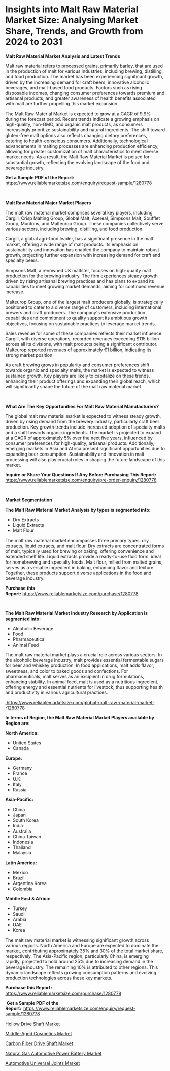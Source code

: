 <p><h1>Insights into Malt Raw Material Market Size: Analysing Market Share, Trends, and Growth from 2024 to 2031</h1></p><p><strong>Malt Raw Material Market Analysis and Latest Trends</strong></p>
<p><p>Malt raw material refers to processed grains, primarily barley, that are used in the production of malt for various industries, including brewing, distilling, and food production. The market has been experiencing significant growth, driven by the increasing demand for craft beers, innovative alcoholic beverages, and malt-based food products. Factors such as rising disposable incomes, changing consumer preferences towards premium and artisanal products, and greater awareness of health benefits associated with malt are further propelling this market expansion.</p><p>The Malt Raw Material Market is expected to grow at a CAGR of 9.9% during the forecast period. Recent trends indicate a growing emphasis on high-quality, non-GMO, and organic malt products, as consumers increasingly prioritize sustainability and natural ingredients. The shift toward gluten-free malt options also reflects changing dietary preferences, catering to health-conscious consumers. Additionally, technological advancements in malting processes are enhancing production efficiency, allowing for greater customization of malt characteristics to meet diverse market needs. As a result, the Malt Raw Material Market is poised for substantial growth, reflecting the evolving landscape of the food and beverage industry.</p></p>
<p><strong>Get a Sample PDF of the Report:&nbsp;</strong> <a href="https://www.reliablemarketsize.com/enquiry/request-sample/1280778?utm_campaign=1167&utm_medium=2&utm_source=Github&utm_content=ia&utm_term=10122024&utm_id=malt-raw-material">https://www.reliablemarketsize.com/enquiry/request-sample/1280778</a></p>
<p>&nbsp;</p>
<p><strong>Malt Raw Material Major Market Players</strong></p>
<p><p>The malt raw material market comprises several key players, including Cargill, Crisp Malting Group, Global Malt, Axereal, Simpsons Malt, Soufflet Group, Muntons, and Malteurop Group. These companies collectively serve various sectors, including brewing, distilling, and food production.</p><p>Cargill, a global agri-food leader, has a significant presence in the malt market, offering a wide range of malt products. Its emphasis on sustainability and innovation has enabled the company to maintain robust growth, projecting further expansion with increasing demand for craft and specialty beers.</p><p>Simpsons Malt, a renowned UK maltster, focuses on high-quality malt production for the brewing industry. The firm experiences steady growth driven by rising artisanal brewing practices and has plans to expand its capabilities to meet growing market demands, aiming for continued revenue increase.</p><p>Malteurop Group, one of the largest malt producers globally, is strategically positioned to cater to a diverse range of customers, including international brewers and craft producers. The company's extensive production capabilities and commitment to quality support its ambitious growth objectives, focusing on sustainable practices to leverage market trends.</p><p>Sales revenue for some of these companies reflects their market influence. Cargill, with diverse operations, recorded revenues exceeding $115 billion across all its divisions, with malt products being a significant contributor. Malteurop reported revenues of approximately €1 billion, indicating its strong market position.</p><p>As craft brewing grows in popularity and consumer preferences shift towards organic and specialty malts, the market is expected to witness sustained growth. Key players are likely to capitalize on these trends, enhancing their product offerings and expanding their global reach, which will significantly shape the future of the malt raw material market.</p></p>
<p>&nbsp;</p>
<p><strong>What Are The Key Opportunities For Malt Raw Material Manufacturers?</strong></p>
<p><p>The global malt raw material market is expected to witness steady growth, driven by rising demand from the brewery industry, particularly craft beer production. Key growth trends include increased adoption of specialty malts and a shift towards organic ingredients. The market is projected to expand at a CAGR of approximately 5% over the next five years, influenced by consumer preferences for high-quality, artisanal products. Additionally, emerging markets in Asia and Africa present significant opportunities due to expanding beer consumption. Sustainability and innovation in malt processing will also play crucial roles in shaping the future landscape of this market.</p></p>
<p><strong>Inquire or Share Your Questions If Any Before Purchasing This Report:</strong> <a href="https://www.reliablemarketsize.com/enquiry/pre-order-enquiry/1280778?utm_campaign=1167&utm_medium=2&utm_source=Github&utm_content=ia&utm_term=10122024&utm_id=malt-raw-material">https://www.reliablemarketsize.com/enquiry/pre-order-enquiry/1280778</a></p>
<p>&nbsp;</p>
<p><strong>Market Segmentation</strong></p>
<p><strong>The Malt Raw Material Market Analysis by types is segmented into:</strong></p>
<p><ul><li>Dry Extracts</li><li>Liquid Extracts</li><li>Malt Flour</li></ul></p>
<p><p>The malt raw material market encompasses three primary types: dry extracts, liquid extracts, and malt flour. Dry extracts are concentrated forms of malt, typically used for brewing or baking, offering convenience and extended shelf life. Liquid extracts provide a ready-to-use fluid form, ideal for homebrewing and specialty foods. Malt flour, milled from malted grains, serves as a versatile ingredient in baking, enhancing flavor and texture. Together, these products support diverse applications in the food and beverage industry.</p></p>
<p><strong>Purchase this Report:&nbsp;</strong><a href="https://www.reliablemarketsize.com/purchase/1280778?utm_campaign=1167&utm_medium=2&utm_source=Github&utm_content=ia&utm_term=10122024&utm_id=malt-raw-material">https://www.reliablemarketsize.com/purchase/1280778</a></p>
<p>&nbsp;</p>
<p><strong>The Malt Raw Material Market Industry Research by Application is segmented into:</strong></p>
<p><ul><li>Alcoholic Beverage</li><li>Food</li><li>Pharmaceutical</li><li>Animal Feed</li></ul></p>
<p><p>The malt raw material market plays a crucial role across various sectors. In the alcoholic beverage industry, malt provides essential fermentable sugars for beer and whiskey production. In food applications, malt adds flavor, sweetness, and color to baked goods and confections. For pharmaceuticals, malt serves as an excipient in drug formulations, enhancing stability. In animal feed, malt is used as a nutritious ingredient, offering energy and essential nutrients for livestock, thus supporting health and productivity in various agricultural practices.</p></p>
<p><a href="https://www.reliablemarketsize.com/global-malt-raw-material-market-r1280778?utm_campaign=1167&utm_medium=2&utm_source=Github&utm_content=ia&utm_term=10122024&utm_id=malt-raw-material">&nbsp;https://www.reliablemarketsize.com/global-malt-raw-material-market-r1280778</a></p>
<p><strong>In terms of Region, the Malt Raw Material Market Players available by Region are:</strong></p>
<p>
    <p> <strong> North America: </strong>
        <ul>
            <li>United States</li>
            <li>Canada</li>
        </ul>
        </p> 
    <p> <strong> Europe: </strong>
        <ul>
            <li>Germany</li>
            <li>France</li>
            <li>U.K.</li>
            <li>Italy</li>
            <li>Russia</li>
        </ul>
        </p> 
    <p> <strong> Asia-Pacific: </strong>
        <ul>
            <li>China</li>
            <li>Japan</li>
            <li>South Korea</li>
            <li>India</li>
            <li>Australia</li>
            <li>China Taiwan</li>
            <li>Indonesia</li>
            <li>Thailand</li>
            <li>Malaysia</li>
        </ul>
        </p> 
    <p> <strong> Latin America: </strong>
        <ul>
            <li>Mexico</li>
            <li>Brazil</li>
            <li>Argentina Korea</li>
            <li>Colombia</li>
        </ul>
        </p> 
    <p> <strong> Middle East & Africa: </strong>
        <ul>
            <li>Turkey</li>
            <li>Saudi</li>
            <li>Arabia</li>
            <li>UAE</li>
            <li>Korea</li>
        </ul>
    </p>
    </p>
<p><p>The malt raw material market is witnessing significant growth across various regions. North America and Europe are expected to dominate the market, contributing approximately 35% and 30% of the total market share, respectively. The Asia-Pacific region, particularly China, is emerging rapidly, projected to hold around 25% due to increasing demand in the beverage industry. The remaining 10% is attributed to other regions. This dynamic landscape reflects growing consumption patterns and evolving production technologies across these key markets.</p></p>
<p><strong>Purchase this Report: </strong><a href="https://www.reliablemarketsize.com/purchase/1280778?utm_campaign=1167&utm_medium=2&utm_source=Github&utm_content=ia&utm_term=10122024&utm_id=malt-raw-material">https://www.reliablemarketsize.com/purchase/1280778</a></p>
<p>&nbsp;<strong>Get a Sample PDF of the Report:&nbsp;&nbsp;</strong><a href="https://www.reliablemarketsize.com/enquiry/request-sample/1280778?utm_campaign=1167&utm_medium=2&utm_source=Github&utm_content=ia&utm_term=10122024&utm_id=malt-raw-material">https://www.reliablemarketsize.com/enquiry/request-sample/1280778</a></p>
<p><strong></strong></p>
<p><p><a href="https://www.linkedin.com/pulse/growth-projections-hollow-drive-shaft-market-expected-jzave?utm_campaign=1167&utm_medium=2&utm_source=Github&utm_content=ia&utm_term=10122024&utm_id=malt-raw-material">Hollow Drive Shaft Market</a></p><p><a href="https://github.com/kimberjam0i/Market-Research-Report-List-1/blob/main/middle-aged-cosmetics-market.md?utm_campaign=1167&utm_medium=2&utm_source=Github&utm_content=ia&utm_term=10122024&utm_id=malt-raw-material">Middle-Aged Cosmetics Market</a></p><p><a href="https://www.linkedin.com/pulse/explore-carbon-fiber-drive-shaft-markets-growth-trajectory-zuize?utm_campaign=1167&utm_medium=2&utm_source=Github&utm_content=ia&utm_term=10122024&utm_id=malt-raw-material">Carbon Fiber Drive Shaft Market</a></p><p><a href="https://github.com/ElviraLeka1962/Market-Research-Report-List-1/blob/main/natural-gas-automotive-power-battery-market.md?utm_campaign=1167&utm_medium=2&utm_source=Github&utm_content=ia&utm_term=10122024&utm_id=malt-raw-material">Natural Gas Automotive Power Battery Market</a></p><p><a href="https://www.linkedin.com/pulse/automotive-universal-joints-market-trends-historical-0wtse?utm_campaign=1167&utm_medium=2&utm_source=Github&utm_content=ia&utm_term=10122024&utm_id=malt-raw-material">Automotive Universal Joints Market</a></p></p>